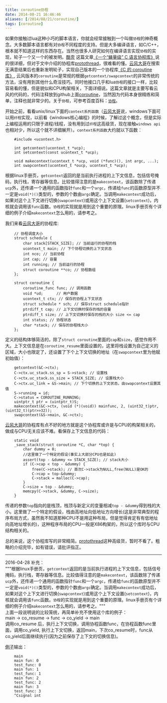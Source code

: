 ```yaml
---
title: coroutine协程
date: 2014-08-21 16:46:46
aliases: [/2014/08/21/coroutine/]
tags: [coroutine]
---
```


如果你接触过lua这种小巧的脚本语言，你就会经常接触到一个叫做`协程`的神奇概念。大多数脚本语言都有对`协程`不同程度的支持。但是大多编译语言，如C/C++，根本就不知道这样的东西存在。当然也很多人研究如何在编译语言实现`协程`的实现，轮子一个又一个的被发明。[酷壳](http://coolshell.cn/) 这篇文章[《一个“蝇量级” C 语言协程库》](http://coolshell.cn/articles/10975.html)说的很详细，但对于文中介绍的协程库[protothread](http://dunkels.com/adam/pt/)，很难看的懂。[云风大哥](http://blog.codingnow.com/)在搜索无满意结果后也重新发明轮子，实现自己版本的一个协程库[《C 的 coroutine 库》](http://blog.codingnow.com/2012/07/c_coroutine.html), 云风版本的`coroutine`是常规的根据`getcontext/swapcontext`的非常传统的方法，没有用到其他什么奇淫技巧。同时他接口几乎和lua`协程`的接口一样，比较容易看的懂，但是貌似和CPU构架相关，下面详细说。这篇文章就是主要写看云风的代码的，代码注释放到github上面[coroutine](https://github.com/buf1024/coroutine)，当然因为代码本身很精练和简单，注释也就非常少的。关于`协程`，可参考百度百科：[`协程`](http://baike.baidu.com/view/2665148.htm?fr=aladdin)。  

开始之前，看看unix/linux下面的`context系列函数`（[云风大哥](http://blog.codingnow.com/)说，windows下面可以用`纤程`实现，以前看《windows核心编程》的时候，了解过这个概念，但是实际上编程运用的只限于进程/线程，没有用到过`纤程`这高级货，现在接触`windows api`也相对少，所以这个就不详细展开）。`context系列函数`大约就以下函数：   

        #include <ucontext.h>        

        int getcontext(ucontext_t *ucp);        
        int setcontext(const ucontext_t *ucp);        

        void makecontext(ucontext_t *ucp, void (*func)(), int argc, ...);        
        int swapcontext(ucontext_t *oucp, ucontext_t *ucp);        

根据linux手册页，`getcontext`返回的是当前执行进程的上下文信息，包括信号掩码，执行栈，寄存器等信息。比较值得注意的是`makecontext`，该函数除了传递`ucp`外，还传递一个通用的函数指针`func`和一个`argc`，传递给`func`的函数原型并不一定是`void(*)()`类型的，参数的个数由`argc`确定。当调用`makecontext`成功后，如果对这个上下文进行切换(`swapcontext`)或用这个上下文设置(`setcontext`)，内核就会调用该`func`函数。`协程`的实现就是用到这个重要的原理。linux手册页有个详细的例子介绍`makecontext`怎么用的，请参考之。  

我们来看[云风大哥](http://blog.codingnow.com/)的协程库:  

        // 协程调度大小        
        struct schedule {        
	        char stack[STACK_SIZE]; // 当前运行的协程的栈
	        ucontext_t main; // 下个协程切换的上下文状态
	        int nco; // 当前协程
	        int cap; // 容量
	        int running; // 当前运行的协程
	        struct coroutine **co; // 协程数组
        };

        struct coroutine {
	        coroutine_func func; // 调用函数
	        void *ud;      // 用户数据
	        ucontext_t ctx; // 保存的协程上下文状态
	        struct schedule * sch; // 保存struct schedule指针
	        ptrdiff_t cap; // 上下文切换时保存的栈的容量
	        ptrdiff_t size; // 上下文切换时保存的栈的大小 size <= cap
	        int status; // 协程状态
	        char *stack; // 保存的协程栈大小
        };  

定义的结构体够简洁的，除了`struct coroutine`里面的`cap`和`size`，感觉作用不大。上下文信息是在`coroutine_resume`里面设置的，这里将栈设置为自己定义的区域，大小也限定了，还设置了下个上下文切换的地址（在`swapcontext`里为他赋初始值）：  

        getcontext(&C->ctx);
		C->ctx.uc_stack.ss_sp = S->stack; // 设置栈
		C->ctx.uc_stack.ss_size = STACK_SIZE; // 设置栈大小
		C->ctx.uc_link = &S->main; // 下个切换的上下文状态，由swapcontext设置其值
		S->running = id;
		C->status = COROUTINE_RUNNING;
		uintptr_t ptr = (uintptr_t)S;
		makecontext(&C->ctx, (void (*)(void)) mainfunc, 2, (uint32_t)ptr, (uint32_t)(ptr>>32));
		swapcontext(&S->main, &C->ctx);

[云风大哥](http://blog.codingnow.com/)的协程库有点不好的地方就是这个协程库或许是与CPU的构架相关的，做成与CPU无关应该不难。看保存上下文信息的代码：  

        static void
        _save_stack(struct coroutine *C, char *top) {
	        char dummy = 0;
         	//这里做了一个特定的假设(事实上大部分CPU也是如此)
	        assert(top - &dummy <= STACK_SIZE); // stack大小
	        if (C->cap < top - &dummy) {
		        free(C->stack); // 首次C->stack为NULL,free(NULL)是OK的
		        C->cap = top-&dummy;
		        C->stack = malloc(C->cap);
	        }
	        C->size = top - &dummy;
	        memcpy(C->stack, &dummy, C->size);
        }

传递的参数`top`指向的是栈顶，栈顶与新定义的变量相减`top - &dummy`得到栈的大小。这里做了一个特定的假设，栈由高地址向低地址方向增长(这是非常典型的程序布局方式，虽然我不知道那种CPU不是用这种布局，但是觉得肯定有有低地址向高地址增长的)，这种程序布局的CPU一般是X86构架的，所以这个库时与CPU结构相关的。  

总的来说，这个协程库写的非常精简。[protothread](http://dunkels.com/adam/pt/)这种高级货，暂时不看了。粗略的介绍完毕，如有错误，请批评指正。  

---------
2016-04-28 补充：  
"""根据linux手册页，`getcontext`返回的是当前执行进程的上下文信息，包括信号掩码，执行栈，寄存器等信息。比较值得注意的是`makecontext`，该函数除了传递`ucp`外，还传递一个通用的函数指针`func`和一个`argc`，传递给`func`的函数原型并不一定是`void(*)()`类型的，参数的个数由`argc`确定。当调用`makecontext`成功后，如果对这个上下文进行切换(`swapcontext`)或用这个上下文设置(`setcontext`)，内核就会调用该`func`函数。`协程`的实现就是用到这个重要的原理。linux手册页有个详细的例子介绍`makecontext`怎么用的，请参考之。"""  
上面一段说明说的比较笼统，再简单补充不使用这个库的例子：  
 main -> co_resume -> func -> co_yield -> main  
 调用co_resume 后，执行上下文切换，调用协程函数func，在协程函数func里面，调用co_yield, 执行上下文切换，返回main，下次co_resume时，func从co_yield后面继续执行(因为之前保存了上下文的切换信息)。

[例子](https://github.com/buf1024/coroutine)输出：  

        main        
        main fun: 0        
        test_func: 0        
        main fun: 1        
        test_func: 1        
        main fun: 2        
        test_func: 2        
        main fun: 3        
        test_func: 3        
        ^Csignal int        

